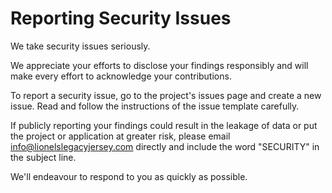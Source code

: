 # Reporting Security Issues

We take security issues seriously.

We appreciate your efforts to disclose your findings responsibly and will make every effort to acknowledge your contributions.

To report a security issue, go to the project's issues page and create a new issue. Read and follow the instructions of the issue template carefully.

If publicly reporting your findings could result in the leakage of data or put the project or application at greater risk, please email [info@lionelslegacyjersey.com](mailto:info@lionelslegacyjersey.com) directly and include the word "SECURITY" in the subject line.

We'll endeavour to respond to you as quickly as possible.
